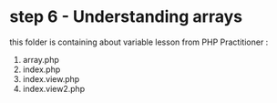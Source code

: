 # step 6 - Understanding arrays
this folder is containing about variable lesson from PHP Practitioner :

1. array.php
2. index.php
3. index.view.php
4. index.view2.php